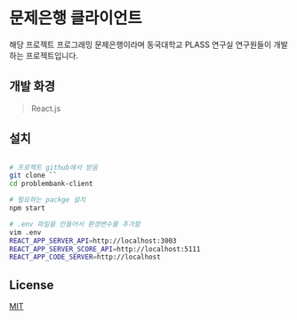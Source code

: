 # 문제은행 클라이언트

해당 프로젝트 프로그래밍 문제은행이라며 동국대학교 PLASS 연구실 연구원들이 개발하는 프로젝트입니다.

## 개발 화경
> React.js

## 설치
```bash

# 프로젝트 github에서 받음
git clone `` 
cd problembank-client 

# 필요하는 packge 설치
npm start

# .env 파일을 만들어서 환경변수를 추가함
vim .env 
REACT_APP_SERVER_API=http://localhost:3003
REACT_APP_SERVER_SCORE_API=http://localhost:5111
REACT_APP_CODE_SERVER=http://localhost

```
## License
[MIT](https://choosealicense.com/licenses/mit/)
